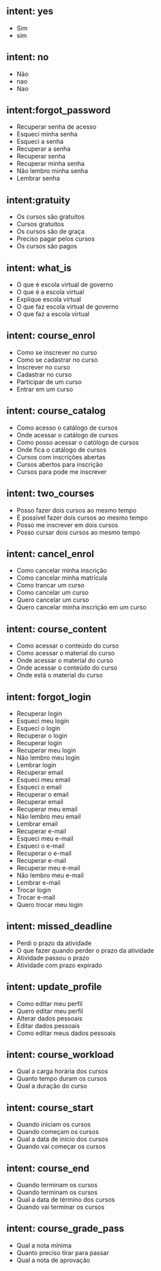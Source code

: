 <!--- Make sure to update this training data file with more training examples from https://forum.rasa.com/t/rasa-starter-pack/704 --> 

## intent: yes
- Sim
- sim

## intent: no
- Não
- nao
- Nao

## intent:forgot_password 
- Recuperar senha de acesso
- Esqueci minha senha
- Esqueci a senha
- Recuperar a senha
- Recuperar senha
- Recuperar minha senha
- Não lembro minha senha
- Lembrar senha

## intent:gratuity 
- Os cursos são gratuitos
- Cursos gratuitos
- Os cursos são de graça
- Preciso pagar pelos cursos
- Os cursos são pagos

## intent: what_is
- O que é escola virtual de governo
- O que é a escola virtual
- Explique escola virtual
- O que faz escola virtual de governo
- O que faz a escola virtual

## intent: course_enrol
- Como se inscrever no curso
- Como se cadastrar no curso
- Inscrever no curso
- Cadastrar no curso
- Participar de um curso
- Entrar em um curso

## intent: course_catalog
- Como acesso o catálogo de cursos
- Onde acessar o catálogo de cursos
- Como posso acessar o católogo de cursos
- Onde fica o catálogo de cursos
- Cursos com inscrições abertas
- Cursos abertos para inscrição
- Cursos para pode me inscrever

## intent: two_courses
- Posso fazer dois cursos ao mesmo tempo
- É possível fazer dois cursos ao mesmo tempo
- Posso me inscrever em dois cursos
- Posso cursar dois cursos ao mesmo tempo

## intent: cancel_enrol
- Como cancelar minha inscrição
- Como cancelar minha matrícula
- Como trancar um curso
- Como cancelar um curso
- Quero cancelar um curso
- Quero cancelar minha inscrição em um curso

## intent: course_content
- Como acessar o conteúdo do curso
- Como acessar o material do curso
- Onde acessar o material do curso
- Onde acessar o conteúdo do curso
- Onde está o material do curso

## intent: forgot_login
- Recuperar login
- Esqueci meu login
- Esqueci o login
- Recuperar o login
- Recuperar login
- Recuperar meu login
- Não lembro meu login
- Lembrar login
- Recuperar email
- Esqueci meu email
- Esqueci o email
- Recuperar o email
- Recuperar email
- Recuperar meu email
- Não lembro meu email
- Lembrar email
- Recuperar e-mail
- Esqueci meu e-mail
- Esqueci o e-mail
- Recuperar o e-mail
- Recuperar e-mail
- Recuperar meu e-mail
- Não lembro meu e-mail
- Lembrar e-mail
- Trocar login
- Trocar e-mail
- Quero trocar meu login


## intent: missed_deadline
- Perdi o prazo da atividade
- O que fazer quando perder o prazo da atividade
- Atividade passou o prazo
- Atividade com prazo expirado

## intent: update_profile
- Como editar meu perfil
- Quero editar meu perfil
- Alterar dados pessoais
- Editar dados pessoais
- Como editar meus dados pessoais

## intent: course_workload
- Qual a carga horária dos cursos
- Quanto tempo duram os cursos
- Qual a duração do curso

## intent: course_start
- Quando iniciam os cursos
- Quando começam os cursos
- Qual a data de inicio dos cursos
- Quando vai começar os cursos

## intent: course_end
- Quando terminam os cursos
- Quando terminam os cursos
- Qual a data de término dos cursos
- Quando vai terminar os cursos

## intent: course_grade_pass
- Qual a nota mínima
- Quanto preciso tirar para passar
- Qual a nota de aprovação
